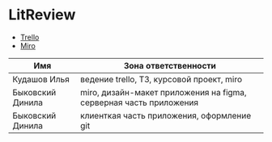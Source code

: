 # LitReview

- [Trello](https://trello.com/b/eGBmH6iz/технологии-программирования)
- [Miro](https://miro.com/app/board/uXjVOJKiZms=/)

| Имя | Зона ответственности | 
|----------------|---------|
| Кудашов Илья | ведение trello, ТЗ, курсовой проект, miro | 
| Быковский Динила | miro, дизайн-макет приложения на figma, серверная часть приложения | 
| Быковский Динила | клиенткая часть приложения, оформление git | 
